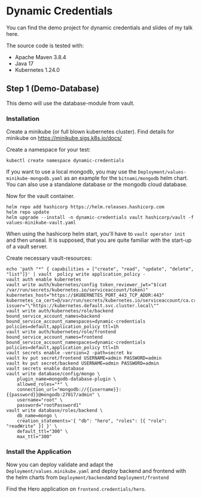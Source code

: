 # Dynamic Credentials

You can find the demo project for dynamic credentials and slides of my talk here.

The source code is tested with:

* Apache Maven 3.8.4
* Java 17
* Kubernetes 1.24.0

## Step 1 (Demo-Database)

This demo will use the database-module from vault. 

### Installation

Create a minikube (or full blown kubernetes cluster). Find details for minikube on https://minikube.sigs.k8s.io/docs/

Create a namespace for your test:

```shell
kubectl create namespace dynamic-credentials
```

If you want to use a local mongodb, you may use the `Deployment/values-minikube-mongodb.yaml` as an example for
the `bitnami/mongodb` helm chart. You can also use a standalone database or the mongodb cloud database. 

Now for the vault container.
```shell
helm repo add hashicorp https://helm.releases.hashicorp.com
helm repo update   
helm upgrade --install -n dynamic-credentials vault hashicorp/vault -f values-minikube-vault.yaml
```

When using the hashicorp helm start, you'll have to `vault operator init` and then unseal. It is supposed, that you are quite familiar with the start-up of a vault server. 

Create necessary vault-resources:
```shell
echo 'path "*" { capabilities = ["create", "read", "update", "delete", "list"]}' | vault  policy write application_policy - 
vault auth enable kubernetes
vault write auth/kubernetes/config token_reviewer_jwt="$(cat /var/run/secrets/kubernetes.io/serviceaccount/token)" kubernetes_host="https://$KUBERNETES_PORT_443_TCP_ADDR:443" kubernetes_ca_cert=@/var/run/secrets/kubernetes.io/serviceaccount/ca.crt issuer="\"https://kubernetes.default.svc.cluster.local\""
vault write auth/kubernetes/role/backend bound_service_account_names=backend bound_service_account_namespaces=dynamic-credentials policies=default,application_policy ttl=1h
vault write auth/kubernetes/role/frontend bound_service_account_names=frontend bound_service_account_namespaces=dynamic-credentials policies=default,application_policy ttl=1h
vault secrets enable -version=2 -path=secret kv
vault kv put secret/frontend USERNAME=admin PASSWORD=admin
vault kv put secret/backend USERNAME=admin PASSWORD=admin
vault secrets enable database
vault write database/config/mongo \
    plugin_name=mongodb-database-plugin \
    allowed_roles="*" \
    connection_url="mongodb://{{username}}:{{password}}@mongodb:27017/admin" \
    username="root" \
    password="rootPassword1"
vault write database/roles/backend \
    db_name=mongo \
    creation_statements='{ "db": "hero", "roles": [{ "role": "readWrite" }] }' \
    default_ttl="300" \
    max_ttl="300"
```

### Install the Application
Now you can deploy validate and adapt the `Deployment/values.minikube.yaml` and deploy backend and frontend with the helm charts from `Deployment/backend`and `Deployment/frontend`

Find the Hero application on `frontend.credentials/hero`.




